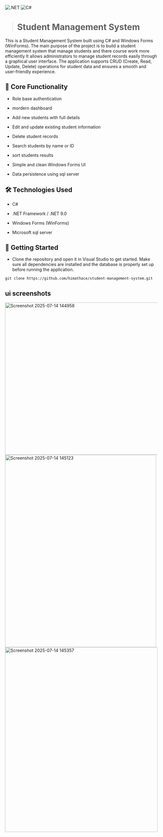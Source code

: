 ![.NET](https://img.shields.io/badge/.NET-512BD4?style=for-the-badge&logo=dotnet&logoColor=white)
![C#](https://img.shields.io/badge/C%23-239120?style=for-the-badge&logo=c-sharp&logoColor=white)

> #  Student Management System

This is a Student Management System built using C# and Windows Forms (WinForms). The main purpose of the project is to build a student management system that manage students and there course work more efficiently It allows administrators to manage student records easily through a graphical user interface. The application supports CRUD (Create, Read, Update, Delete) operations for student data and ensures a smooth and user-friendly experience.

## 🔧 Core Functionality
- Role base authentication

- mordern dashboard
  
- Add new students with full details

- Edit and update existing student information

- Delete student records

- Search students by name or ID

- sort students results

- Simple and clean Windows Forms UI

- Data persistence using sql server

## 🛠️ Technologies Used
- C#

- .NET Framework / .NET 9.0

- Windows Forms (WinForms)

- Microsoft sql server

## 🚀 Getting Started
- Clone the repository and open it in Visual Studio to get started.  Make sure all dependencies are installed and the database is properly set up before running the application.
```
git clone https://github.com/himathace/student-management-system.git
```

## ui screenshots
<img width="546" height="501" alt="Screenshot 2025-07-14 144958" src="https://github.com/user-attachments/assets/042d00b1-a077-44e6-b38d-d5ecef0a60e4" />
<img width="498" height="633" alt="Screenshot 2025-07-14 145123" src="https://github.com/user-attachments/assets/b9147f2f-b230-45d9-b83b-4bb108c2cc1d" />
<img width="503" height="608" alt="Screenshot 2025-07-14 145357" src="https://github.com/user-attachments/assets/9c176461-e62e-4365-9b5c-665e8a1a5ee6" />


